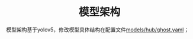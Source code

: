 # <div align="center"> 模型架构
模型架构基于yolov5，修改模型具体结构在配置文件[models/hub/ghost.yaml](../models/hub/ghost.yaml)；